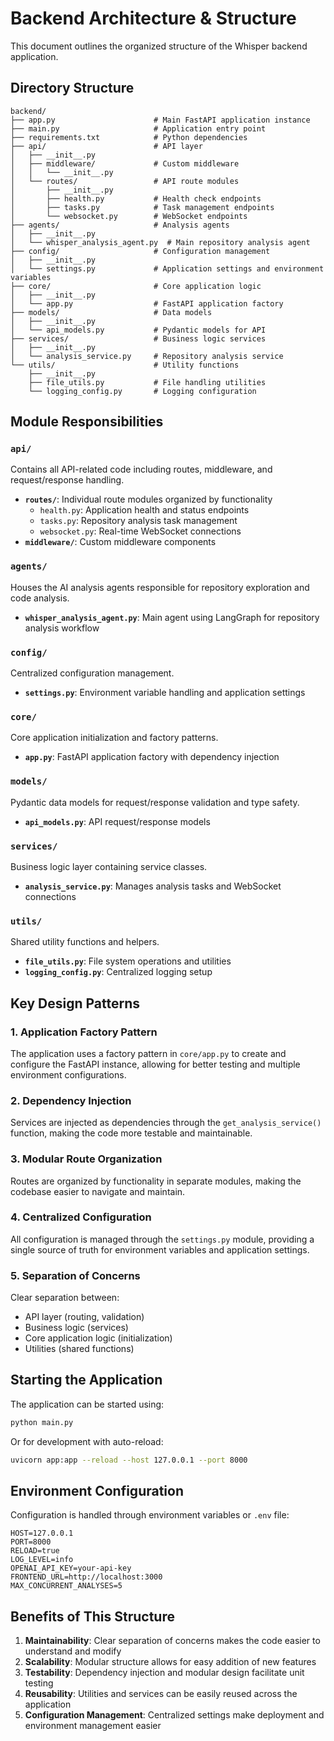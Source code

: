 # Backend Architecture & Structure

This document outlines the organized structure of the Whisper backend application.

## Directory Structure

```
backend/
├── app.py                      # Main FastAPI application instance
├── main.py                     # Application entry point
├── requirements.txt            # Python dependencies
├── api/                        # API layer
│   ├── __init__.py
│   ├── middleware/             # Custom middleware
│   │   └── __init__.py
│   └── routes/                 # API route modules
│       ├── __init__.py
│       ├── health.py           # Health check endpoints
│       ├── tasks.py            # Task management endpoints
│       └── websocket.py        # WebSocket endpoints
├── agents/                     # Analysis agents
│   ├── __init__.py
│   └── whisper_analysis_agent.py  # Main repository analysis agent
├── config/                     # Configuration management
│   ├── __init__.py
│   └── settings.py             # Application settings and environment variables
├── core/                       # Core application logic
│   ├── __init__.py
│   └── app.py                  # FastAPI application factory
├── models/                     # Data models
│   ├── __init__.py
│   └── api_models.py           # Pydantic models for API
├── services/                   # Business logic services
│   ├── __init__.py
│   └── analysis_service.py     # Repository analysis service
└── utils/                      # Utility functions
    ├── __init__.py
    ├── file_utils.py           # File handling utilities
    └── logging_config.py       # Logging configuration
```

## Module Responsibilities

### `api/`
Contains all API-related code including routes, middleware, and request/response handling.

- **`routes/`**: Individual route modules organized by functionality
  - `health.py`: Application health and status endpoints
  - `tasks.py`: Repository analysis task management
  - `websocket.py`: Real-time WebSocket connections
- **`middleware/`**: Custom middleware components

### `agents/`
Houses the AI analysis agents responsible for repository exploration and code analysis.

- **`whisper_analysis_agent.py`**: Main agent using LangGraph for repository analysis workflow

### `config/`
Centralized configuration management.

- **`settings.py`**: Environment variable handling and application settings

### `core/`
Core application initialization and factory patterns.

- **`app.py`**: FastAPI application factory with dependency injection

### `models/`
Pydantic data models for request/response validation and type safety.

- **`api_models.py`**: API request/response models

### `services/`
Business logic layer containing service classes.

- **`analysis_service.py`**: Manages analysis tasks and WebSocket connections

### `utils/`
Shared utility functions and helpers.

- **`file_utils.py`**: File system operations and utilities
- **`logging_config.py`**: Centralized logging setup

## Key Design Patterns

### 1. Application Factory Pattern
The application uses a factory pattern in `core/app.py` to create and configure the FastAPI instance, allowing for better testing and multiple environment configurations.

### 2. Dependency Injection
Services are injected as dependencies through the `get_analysis_service()` function, making the code more testable and maintainable.

### 3. Modular Route Organization
Routes are organized by functionality in separate modules, making the codebase easier to navigate and maintain.

### 4. Centralized Configuration
All configuration is managed through the `settings.py` module, providing a single source of truth for environment variables and application settings.

### 5. Separation of Concerns
Clear separation between:
- API layer (routing, validation)
- Business logic (services)
- Core application logic (initialization)
- Utilities (shared functions)

## Starting the Application

The application can be started using:

```bash
python main.py
```

Or for development with auto-reload:

```bash
uvicorn app:app --reload --host 127.0.0.1 --port 8000
```

## Environment Configuration

Configuration is handled through environment variables or `.env` file:

```env
HOST=127.0.0.1
PORT=8000
RELOAD=true
LOG_LEVEL=info
OPENAI_API_KEY=your-api-key
FRONTEND_URL=http://localhost:3000
MAX_CONCURRENT_ANALYSES=5
```

## Benefits of This Structure

1. **Maintainability**: Clear separation of concerns makes the code easier to understand and modify
2. **Scalability**: Modular structure allows for easy addition of new features
3. **Testability**: Dependency injection and modular design facilitate unit testing
4. **Reusability**: Utilities and services can be easily reused across the application
5. **Configuration Management**: Centralized settings make deployment and environment management easier 
